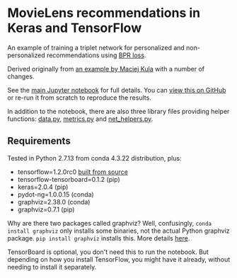 
# MovieLens recommendations in Keras and TensorFlow

An example of training a triplet network for personalized and non-personalized recommendations using [BPR loss](https://arxiv.org/abs/1205.2618).

Derived originally from [an example by Maciej Kula](https://github.com/maciejkula/triplet_recommendations_keras) with a number of changes.

See the [main Jupyter notebook](triplet_keras.ipynb) for full details. You can [view this on GitHub](https://github.com/andrewclegg/triplet_recommendations_keras/blob/master/triplet_keras.ipynb) or re-run it from scratch to reproduce the results.

In addition to the notebook, there are also three library files providing helper functions: [data.py](data.py), [metrics.py](metrics.py) and [net_helpers.py](net_helpers.py).

## Requirements

Tested in Python 2.7.13 from conda 4.3.22 distribution, plus:

* tensorflow=1.2.0rc0 [built from source](http://www.andrewclegg.org/tech/TensorFlowLaptopCPU.html)
* tensorflow-tensorboard=0.1.2 (pip)
* keras=2.0.4 (pip)
* pydot-ng=1.0.0.15 (conda)
* graphviz=2.38.0 (conda)
* graphviz=0.7.1 (pip)

Why are there two packages called graphviz? Well, confusingly, `conda install graphviz` only installs some binaries, not the actual Python graphviz package. `pip install graphviz` installs this. More details [here](https://stackoverflow.com/a/33433735).

TensorBoard is optional, you don't need this to run the notebook. But depending on how you install TensorFlow, you might have it already, without needing to install it separately.


